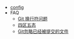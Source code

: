 * [config](config.md)
* FAQ
    * [Git 换行符问题](faq/newline.md)
    * [四区五态](faq/四区五态.md)
    * [Git忽略已经被提交的文件](faq/Git忽略已经被提交的文件.md)

